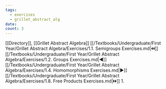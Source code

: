 ```yaml
---
tags:
  - exercises
  - grillet_abstract_alg
date:
count: 3
---
```

[[Directory]], [[Grillet Abstract Algebra]]
[[/Textbooks/Undergraduate/First Year/Grillet Abstract Algebra/Exercises/1.1. Semigroups Exercises.md|🞀🞀]] [[/Textbooks/Undergraduate/First Year/Grillet Abstract Algebra/Exercises/1.2. Groups Exercises.md|◀]] [[/Textbooks/Undergraduate/First Year/Grillet Abstract Algebra/Exercises/1.4. Homomorphisms Exercises.md|▶]] [[/Textbooks/Undergraduate/First Year/Grillet Abstract Algebra/Exercises/1.8. Free Products Exercises.md|🞂🞂]]
1. 